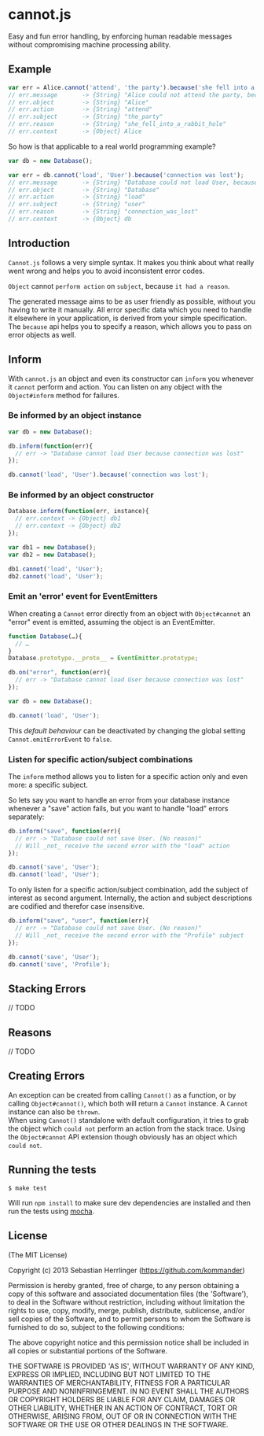 cannot.js
=========

Easy and fun error handling, by enforcing human readable messages without compromising machine processing ability.

## Example

```javascript  
var err = Alice.cannot('attend', 'the party').because('she fell into a rabbit hole');  
// err.message       -> {String} "Alice could not attend the party, because she fell into a rabbit hole."  
// err.object        -> {String} "Alice"  
// err.action        -> {String} "attend"  
// err.subject       -> {String} "the_party"  
// err.reason        -> {String} "she_fell_into_a_rabbit_hole"
// err.context       -> {Object} Alice
```

So how is that applicable to a real world programming example?  

```javascript
var db = new Database();

var err = db.cannot('load', 'User').because('connection was lost');
// err.message       -> {String} "Database could not load User, because connection was lost."  
// err.object        -> {String} "Database"  
// err.action        -> {String} "load"  
// err.subject       -> {String} "user"  
// err.reason        -> {String} "connection_was_lost"
// err.context       -> {Object} db
```

## Introduction
`Cannot.js` follows a very simple syntax. It makes you think about what really went wrong and helps you to avoid inconsistent error codes. 

`Object` cannot `perform action` on `subject`, because `it had a reason`.

The generated message aims to be as user friendly as possible, without you having to write it manually. All error specific data which you need to handle it elsewhere in your application, is derived from your simple specification.  
The `because` api helps you to specify a reason, which allows you to pass on error objects as well.

## Inform  
With `cannot.js` an object and even its constructor can `inform` you whenever it `cannot` perform and action.
You can listen on any object with the `Object#inform` method for failures.

### Be informed by an object instance

```javascript  
var db = new Database();

db.inform(function(err){
  // err -> "Database cannot load User because connection was lost"
});

db.cannot('load', 'User').because('connection was lost');
```

### Be informed by an object constructor
```javascript  
Database.inform(function(err, instance){
  // err.context -> {Object} db1
  // err.context -> {Object} db2
});

var db1 = new Database();
var db2 = new Database();

db1.cannot('load', 'User');
db2.cannot('load', 'User');
```

### Emit an 'error' event for EventEmitters
When creating a `Cannot` error directly from an object with `Object#cannot` an "error" event is emitted, assuming the object is an EventEmitter.

```javascript  
function Database(…){
  // …
}
Database.prototype.__proto__ = EventEmitter.prototype;

db.on("error", function(err){
  // err -> "Database cannot load User because connection was lost"
});

var db = new Database();

db.cannot('load', 'User');
```

This _default behaviour_ can be deactivated by changing the global setting `Cannot.emitErrorEvent` to `false`.

### Listen for specific action/subject combinations
The `inform` method allows you to listen for a specific action only and even more: a specific subject.  
  
So lets say you want to handle an error from your database instance whenever a "save" action fails, but you want to handle "load" errors separately:

```javascript  
db.inform("save", function(err){
  // err -> "Database could not save User. (No reason)"
  // Will _not_ receive the second error with the "load" action
});

db.cannot('save', 'User');
db.cannot('load', 'User');
```

To only listen for a specific action/subject combination, add the subject of interest as second argument. Internally, the action and subject descriptions are codified and therefor case insensitive.

```javascript  
db.inform("save", "user", function(err){
  // err -> "Database could not save User. (No reason)"
  // Will _not_ receive the second error with the "Profile" subject
});

db.cannot('save', 'User');
db.cannot('save', 'Profile');
```

## Stacking Errors
// TODO

## Reasons
// TODO

## Creating Errors
An exception can be created from calling `Cannot()` as a function, or by calling `Object#cannot()`, which both will return a `Cannot` instance. A `Cannot` instance can also be `thrown`.  
When using `Cannot()` standalone with default configuration, it tries to grab the object which `could not` perform an action from the stack trace.
Using the `Object#cannot` API extension though obviously has an object which `could not`.

## Running the tests
	
	$ make test  

Will run `npm install` to make sure dev dependencies are installed and then run the tests using [mocha](http://visionmedia.github.io/mocha/).

## License

(The MIT License)

Copyright (c) 2013 Sebastian Herrlinger (https://github.com/kommander)

Permission is hereby granted, free of charge, to any person obtaining
a copy of this software and associated documentation files (the
'Software'), to deal in the Software without restriction, including
without limitation the rights to use, copy, modify, merge, publish,
distribute, sublicense, and/or sell copies of the Software, and to
permit persons to whom the Software is furnished to do so, subject to
the following conditions:

The above copyright notice and this permission notice shall be
included in all copies or substantial portions of the Software.

THE SOFTWARE IS PROVIDED 'AS IS', WITHOUT WARRANTY OF ANY KIND,
EXPRESS OR IMPLIED, INCLUDING BUT NOT LIMITED TO THE WARRANTIES OF
MERCHANTABILITY, FITNESS FOR A PARTICULAR PURPOSE AND NONINFRINGEMENT.
IN NO EVENT SHALL THE AUTHORS OR COPYRIGHT HOLDERS BE LIABLE FOR ANY
CLAIM, DAMAGES OR OTHER LIABILITY, WHETHER IN AN ACTION OF CONTRACT,
TORT OR OTHERWISE, ARISING FROM, OUT OF OR IN CONNECTION WITH THE
SOFTWARE OR THE USE OR OTHER DEALINGS IN THE SOFTWARE.